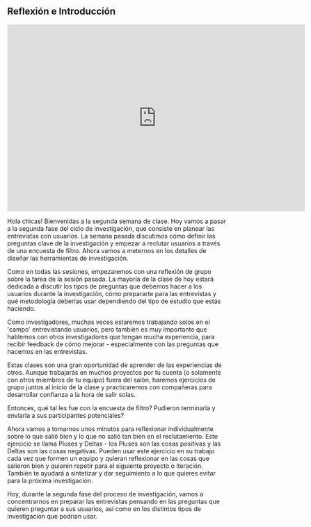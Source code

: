 
## Reflexión e Introducción

<iframe src="https://docs.google.com/presentation/d/e/2PACX-1vQiCAf2k4lBWD7-xtPJASilFDnmZG1QeuC8rTv9NPDCtm6zZ4Zw35q_zBpHcEt0sJ6lZO5iPcodcamy/embed?start=false&loop=false&delayms=60000" frameborder="0" width="684" height="430" allowfullscreen="true" mozallowfullscreen="true" webkitallowfullscreen="true"></iframe>


Hola chicas! Bienvenidas a la segunda semana de clase. Hoy vamos a pasar a la segunda fase del ciclo de investigación, que consiste en planear las entrevistas con usuarios. La semana pasada discutimos cómo definir las preguntas clave de la investigación y empezar a reclutar usuarios a través de una encuesta de filtro. Ahora vamos a meternos en los detalles de diseñar las herramientas de investigación.

Como en todas las sesiones, empezaremos con una reflexión de grupo sobre la tarea de la sesión pasada. La mayoría de la clase de hoy estará dedicada a discutir los tipos de preguntas que debemos hacer a los usuarios durante la investigación, cómo prepararte para las entrevistas y qué metodología deberías usar dependiendo del tipo de estudio que estás haciendo.

Como investigadores, muchas veces estaremos trabajando solos en el 'campo' entrevistando usuarios, pero también es muy importante que hablemos con otros investigadores que tengan mucha experiencia, para recibir feedback de cómo mejorar - especialmente con las preguntas que hacemos en las entrevistas.

Estas clases son una gran oportunidad de aprender de las experiencias de otros. Aunque trabajarás en muchos proyectos por tu cuenta (o solamente con otros miembros de tu equipo) fuera del salón, haremos ejercicios de grupo juntos al inicio de la clase y practicaremos con compañeras para desarrollar confianza a la hora de salir solas.

Entonces, qué tal les fue con la encuesta de filtro? Pudieron terminarla y enviarla a sus participantes potenciales?

Ahora vamos a tomarnos unos minutos para reflexionar individualmente sobre lo que salió bien y lo que no salió tan bien en el reclutamiento. Este ejercicio se llama Pluses y Deltas - los Pluses son las cosas positivas y las Deltas son las cosas negativas. Pueden usar este ejercicio en su trabajo cada vez que formen un equipo y quieran reflexionar en las cosas que salieron bien y quieren repetir para el siguiente proyecto o iteración. También te ayudará a sintetizar y dar seguimiento a lo que quieres evitar para la próxima investigación.

Hoy, durante la segunda fase del proceso de investigación, vamos a concentrarnos en preparar las entrevistas pensando en las preguntas que quieren preguntar a sus usuarios, así como en los distintos tipos de investigación que podrían usar. 

